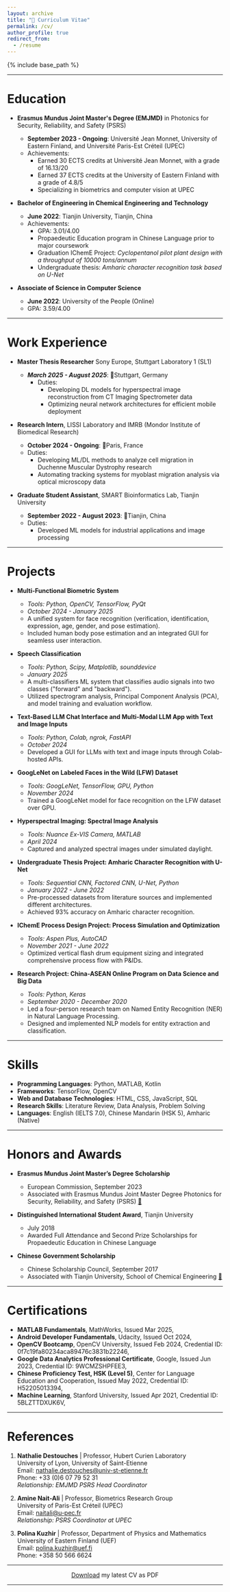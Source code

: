 ```yaml
---
layout: archive
title: "📄 Curriculum Vitae"
permalink: /cv/
author_profile: true
redirect_from:
  - /resume
---
```


{% include base_path %}

---

Education
======
* **Erasmus Mundus Joint Master's Degree (EMJMD)** in Photonics for Security, Reliability, and Safety (PSRS)  
  * **September 2023 - Ongoing**: Université Jean Monnet, University of Eastern Finland, and Université Paris-Est Créteil (UPEC)  
  * Achievements:
    * Earned 30 ECTS credits at Université Jean Monnet,  with a grade of 16.13/20
    * Earned 37 ECTS credits at the University of Eastern Finland with a grade of 4.8/5
    * Specializing in biometrics and computer vision at UPEC

* **Bachelor of Engineering in Chemical Engineering and Technology**  
  * **June 2022**: Tianjin University, Tianjin, China  
  * Achievements:
    * GPA: 3.01/4.00  
    * Propaedeutic Education program in Chinese Language prior to major coursework
    * Graduation IChemE Project: *Cyclopentanol pilot plant design with a throughput of 10000 tons/annum* 
    * Undergraduate thesis: *Amharic character recognition task based on U-Net*

* **Associate of Science in Computer Science**  
  * **June 2022**: University of the People (Online)  
  * GPA: 3.59/4.00

---
  
Work Experience
======
* **Master Thesis Researcher** Sony Europe, Stuttgart Laboratory 1 (SL1)
  * ***March 2025 - August 2025***: 📍Stuttgart, Germany
    * Duties:
      * Developing DL models for hyperspectral image reconstruction from CT Imaging Spectrometer data
      * Optimizing neural network architectures for efficient mobile deployment
      <!-- * Implementing a pipeline for image acquisition, reconstruction, and biometric analysis on Android -->

* **Research Intern**, LISSI Laboratory and IMRB (Mondor Institute of Biomedical Research)  
  * **October 2024 - Ongoing**: 📍Paris, France  
  * Duties:
    * Developing ML/DL methods to analyze cell migration in Duchenne Muscular Dystrophy research
    * Automating tracking systems for myoblast migration analysis via optical microscopy data

* **Graduate Student Assistant**, SMART Bioinformatics Lab, Tianjin University  
  * **September 2022 - August 2023**: 📍Tianjin, China  
  * Duties:
    * Developed ML models for industrial applications and image processing

---

Projects
======

* **Multi-Functional Biometric System** <a href="https://github.com/PHYRA47/Biometrics-II/tree/main/Biometrics%20Skills%20-%20Amine%20Nait-Ali" target="_blank"><i class="fab fa-github"></i></a>  
  * *Tools: Python, OpenCV, TensorFlow, PyQt*  
  * *October 2024 - January 2025*  
  * A unified system for face recognition (verification, identification, expression, age, gender, and pose estimation).  
  * Included human body pose estimation and an integrated GUI for seamless user interaction.  

* **Speech Classification** <a href="https://github.com/PHYRA47/Computer-Vision/tree/main/speech-processing-labs" target="_blank"><i class="fab fa-github"></i></a>  
  * *Tools: Python, Scipy, Matplotlib, sounddevice*  
  * *January 2025*  
  * A multi-classifiers ML system that classifies audio signals into two classes ("forward" and "backward").
  * Utilized spectrogram analysis, Principal Component Analysis (PCA), and model training and evaluation workflow.  


* **Text-Based LLM Chat Interface and Multi-Modal LLM App with Text and Image Inputs** <a href="https://github.com/PHYRA47/AI-and-Innovation-Workshops/tree/main/session3-hosting-llm-on-colab" target="_blank"><i class="fab fa-github"></i></a>  <a href="https://github.com/PHYRA47/AI-and-Innovation-Workshops/tree/main/session4-multimodal-llms" target="_blank"><i class="fab fa-github"></i></a>   
  * *Tools: Python, Colab, ngrok, FastAPI*  
  * *October 2024*  
  * Developed a GUI for LLMs with text and image inputs through Colab-hosted APIs.  

* **GoogLeNet on Labeled Faces in the Wild (LFW) Dataset** <a href="https://github.com/PHYRA47/Computer-Vision/tree/main" target="_blank"><i class="fab fa-github"></i></a>  
  * *Tools: GoogLeNet, TensorFlow, GPU, Python*  
  * *November 2024*  
  * Trained a GoogLeNet model for face recognition on the LFW dataset over GPU.  

* **Hyperspectral Imaging: Spectral Image Analysis** <a href="https://github.com/PHYRA47/Photonics-Laboratory/tree/main/3-spectral-imaging" target="_blank"><i class="fab fa-github"></i></a>  
  * *Tools: Nuance Ex-VIS Camera, MATLAB*  
  * *April 2024*  
  * Captured and analyzed spectral images under simulated daylight.  

* **Undergraduate Thesis Project: Amharic Character Recognition with U-Net** <a href="https://github.com/PHYRA47/Amharic-Character-Recognition-Based-on-UNet" target="_blank"><i class="fab fa-github"></i></a>  
  * *Tools: Sequential CNN, Factored CNN, U-Net, Python*  
  * *January 2022 - June 2022*  
  * Pre-processed datasets from literature sources and implemented different architectures.  
  * Achieved 93% accuracy on Amharic character recognition.  

* **IChemE Process Design Project: Process Simulation and Optimization**  
  * *Tools: Aspen Plus, AutoCAD*  
  * *November 2021 - June 2022*  
  * Optimized vertical flash drum equipment sizing and integrated comprehensive process flow with P&IDs.  

* **Research Project: China-ASEAN Online Program on Data Science and Big Data** <a href="https://github.com/PHYRA47/NER-task-in-NLP" target="_blank"><i class="fab fa-github"></i></a>  
  * *Tools: Python, Keras*  
  * *September 2020 - December 2020*  
  * Led a four-person research team on Named Entity Recognition (NER) in Natural Language Processing.  
  * Designed and implemented NLP models for entity extraction and classification.  


---

Skills
======
* **Programming Languages**: Python, MATLAB, Kotlin
* **Frameworks**: TensorFlow, OpenCV
* **Web and Database Technologies**: HTML, CSS, JavaScript, SQL
* **Research Skills**: Literature Review, Data Analysis, Problem Solving
* **Languages**: English (IELTS 7.0), Chinese Mandarin (HSK 5), Amharic (Native)

---

Honors and Awards
======
* **Erasmus Mundus Joint Master’s Degree Scholarship**  
  * European Commission, September 2023  
  * Associated with Erasmus Mundus Joint Master Degree Photonics for Security, Reliability, and Safety (PSRS) [:link:](https://www.master-photonics4security.eu/)

* **Distinguished International Student Award**, Tianjin University  
  * July 2018  
  * Awarded Full Attendance and Second Prize Scholarships for Propaedeutic Education in Chinese Language

* **Chinese Government Scholarship**  
  * Chinese Scholarship Council, September 2017  
  * Associated with Tianjin University, School of Chemical Engineering [:link:](http://chemeng.tju.edu.cn/en/)

---

Certifications
======  
* **MATLAB Fundamentals**, MathWorks, Issued Mar 2025, <a href="https://matlabacademy.mathworks.com/progress/share/certificate.html?id=3c2cf0ba-9da5-4dd5-ba46-0e955b523548&" target="_blank"><i class="fas fa-external-link-alt"></i></a>  
* **Android Developer Fundamentals**, Udacity, Issued Oct 2024, <a href="https://www.udacity.com/certificate/e/40f83fce-66d4-11ef-9770-5fc11b5c6322" target="_blank"><i class="fas fa-external-link-alt"></i></a>  
* **OpenCV Bootcamp**, OpenCV University, Issued Feb 2024, Credential ID: 0f7c19fa80234aca89476c3831b22246, <a href="https://courses.opencv.org/certificates/0f7c19fa80234aca89476c3831b22246" target="_blank"><i class="fas fa-external-link-alt"></i></a>  
* **Google Data Analytics Professional Certificate**, Google, Issued Jun 2023, Credential ID: 9WCMZSHPFEE3, <a href="https://coursera.org/share/156dfcfe26d13e48b4324d959ad6a74d" target="_blank"><i class="fas fa-external-link-alt"></i></a>  
* **Chinese Proficiency Test, HSK (Level 5)**, Center for Language Education and Cooperation, Issued May 2022, Credential ID: H52205013394, <a href="https://drive.google.com/file/d/11USCtuuzKhPIqGJ3XuZy0udaEi8SOHl1/view" target="_blank"><i class="fas fa-external-link-alt"></i></a>  
* **Machine Learning**, Stanford University, Issued Apr 2021, Credential ID: 5BLZTTDXUK6V, <a href="https://www.coursera.org/account/accomplishments/certificate/5BLZTTDXUK6V" target="_blank"><i class="fas fa-external-link-alt"></i></a>  


---

References
======

1. **Nathalie Destouches**  <a href="https://perso.univ-st-etienne.fr/destoucn/" arget="_blank"><i class="fas fa-globe"></i></a> | <a href="https://www.linkedin.com/in/nathalie-destouches-713605163/" target="_blank"><i class="fab fa-linkedin"></i></a>
   Professor, Hubert Curien Laboratory  
   University of Lyon, University of Saint-Etienne  
   Email: nathalie.destouches@univ-st-etienne.fr  
   Phone: +33 (0)6 07 79 52 31  
   *Relationship: EMJMD PSRS Head Coordinator*  

2. **Amine Nait-Ali**  <a href="https://www.amine-nait-ali.org/" arget="_blank"><i class="fas fa-globe"></i></a> | <a href="https://www.linkedin.com/in/amine-nait-ali-a56b5b22/" target="_blank"><i class="fab fa-linkedin"></i></a>
   Professor, Biometrics Research Group  
   University of Paris-Est Créteil (UPEC)  
   Email: naitali@u-pec.fr  
   *Relationship: PSRS Coordinator at UPEC*  


3. **Polina Kuzhir**  <a href="https://uefconnect.uef.fi/en/polina.kuzhir/" arget="_blank"><i class="fas fa-globe"></i></a> | <a href="https://www.linkedin.com/in/polina-kuzhir-556765bb/" target="_blank"><i class="fab fa-linkedin"></i></a>
   Professor, Department of Physics and Mathematics  
   University of Eastern Finland (UEF)  
   Email: polina.kuzhir@uef.fi  
   Phone: +358 50 566 6624  
  
  ---
 
 
  <div style="text-align: center">
    <a href="../files/cv_mt.pdf">Download</a> my latest CV as PDF
  </div>


  ---


